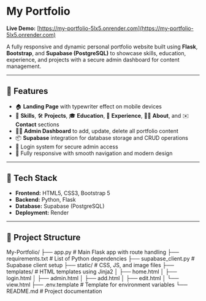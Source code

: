 # My Portfolio

**Live Demo:** [https://my-portfolio-5lx5.onrender.com](https://my-portfolio-5lx5.onrender.com)

A fully responsive and dynamic personal portfolio website built using **Flask**, **Bootstrap**, and **Supabase (PostgreSQL)** to showcase skills, education, experience, and projects with a secure admin dashboard for content management.

---

## 🚀 Features

- 🏠 **Landing Page** with typewriter effect on mobile devices
- 🧠 **Skills**, 🛠️ **Projects**, 🎓 **Education**, 👔 **Experience**, 🙋‍♂️ **About**, and ✉️ **Contact** sections
- 🧑‍💻 **Admin Dashboard** to add, update, delete all portfolio content
- 📦 **Supabase** integration for database storage and CRUD operations
- 🔐 Login system for secure admin access
- 📱 Fully responsive with smooth navigation and modern design

---

## 🧰 Tech Stack

- **Frontend:** HTML5, CSS3, Bootstrap 5
- **Backend:** Python, Flask
- **Database:** Supabase (PostgreSQL)
- **Deployment:** Render

---

## 📁 Project Structure
My-Portfolio/
├── app.py               # Main Flask app with route handling
├── requirements.txt     # List of Python dependencies
├── supabase_client.py   # Supabase client setup
├── static/              # CSS, JS, and image files
├── templates/           # HTML templates using Jinja2
│   ├── home.html
│   ├── login.html
│   ├── admin.html
│   ├── add.html
│   ├── edit.html
│   └── view.html
├── .env.template        # Template for environment variables
└── README.md            # Project documentation

